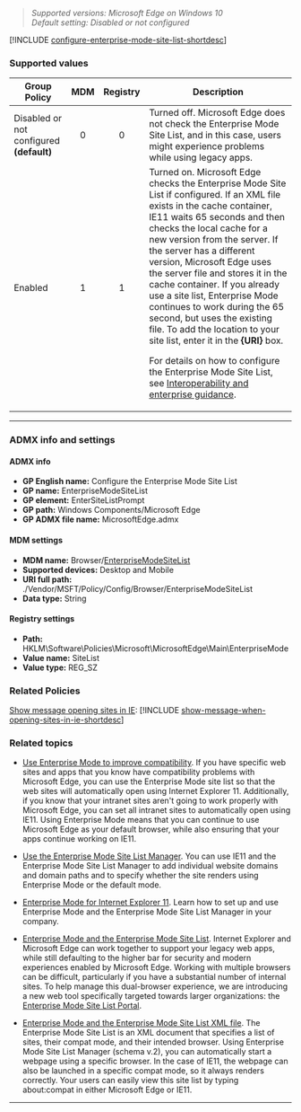 

<!-- ## Configure the Enterprise Mode Site List -->
>*Supported versions: Microsoft Edge on Windows 10*<br>
>*Default setting:  Disabled or not configured*


[!INCLUDE [configure-enterprise-mode-site-list-shortdesc](../shortdesc/configure-enterprise-mode-site-list-shortdesc.md)]

### Supported values

|Group Policy  |MDM |Registry |Description |
|---|:---:|:---:|---|
|Disabled or not configured<br>**(default)** |0 |0 |Turned off. Microsoft Edge does not check the Enterprise Mode Site List, and in this case, users might experience problems while using legacy apps. | 
|Enabled |1 |1 |Turned on. Microsoft Edge checks the Enterprise Mode Site List if configured.  If an XML file exists in the cache container, IE11 waits 65 seconds and then checks the local cache for a new version from the server. If the server has a different version, Microsoft Edge uses the server file and stores it in the cache container. If you already use a site list, Enterprise Mode continues to work during the 65 second, but uses the existing file.  To add the location to your site list, enter it in the **{URI}** box.<p>For details on how to configure the Enterprise Mode Site List, see [Interoperability and enterprise guidance](../group-policies/interoperability-enterprise-guidance-gp.md).   | 
---

### ADMX info and settings

#### ADMX info
- **GP English name:** Configure the Enterprise Mode Site List 
- **GP name:** EnterpriseModeSiteList
- **GP element:** EnterSiteListPrompt
- **GP path:** Windows Components/Microsoft Edge
- **GP ADMX file name:** MicrosoftEdge.admx

#### MDM settings
-  **MDM name:** Browser/[EnterpriseModeSiteList](https://docs.microsoft.com/en-us/windows/client-management/mdm/policy-csp-browser#browser-enterprisemodesitelist)
- **Supported devices:** Desktop and Mobile
- **URI full path:** ./Vendor/MSFT/Policy/Config/Browser/EnterpriseModeSiteList 
- **Data type:** String
 
#### Registry settings
-  **Path:** HKLM\Software\Policies\Microsoft\MicrosoftEdge\Main\EnterpriseMode
- **Value name:** SiteList
- **Value type:** REG_SZ

### Related Policies

[Show message opening sites in IE](../available-policies.md#show-message-when-opening-sites-in-internet-explorer): [!INCLUDE
[show-message-when-opening-sites-in-ie-shortdesc](../shortdesc/show-message-when-opening-sites-in-ie-shortdesc.md)]

### Related topics

-   [Use Enterprise Mode to improve compatibility](https://docs.microsoft.com/en-us/microsoft-edge/deploy/emie-to-improve-compatibility). If you have specific web sites and apps that you know have compatibility problems with Microsoft Edge, you can use the Enterprise Mode site list so that the web sites will automatically open using Internet Explorer 11. Additionally, if you know that your intranet sites aren't going to work properly with Microsoft Edge, you can set all intranet sites to automatically open using IE11. Using Enterprise Mode means that you can continue to use Microsoft Edge as your default browser, while also ensuring that your apps continue working on IE11.

-   [Use the Enterprise Mode Site List Manager](https://docs.microsoft.com/en-us/internet-explorer/ie11-deploy-guide/use-the-enterprise-mode-site-list-manager). You can use IE11 and the Enterprise Mode Site List Manager to add individual website domains and domain paths and to specify whether the site renders using Enterprise Mode or the default mode.

-   [Enterprise Mode for Internet Explorer 11](https://docs.microsoft.com/en-us/internet-explorer/ie11-deploy-guide/enterprise-mode-overview-for-ie11). Learn how to set up and use Enterprise Mode and the Enterprise Mode Site List Manager in your company.

-   [Enterprise Mode and the Enterprise Mode Site List](https://docs.microsoft.com/en-us/internet-explorer/ie11-deploy-guide/what-is-enterprise-mode). Internet Explorer and Microsoft Edge can work together to support your legacy web apps, while still defaulting to the higher bar for security and modern experiences enabled by Microsoft Edge. Working with multiple browsers can be difficult, particularly if you have a substantial number of internal sites. To help manage this dual-browser experience, we are introducing a new web tool specifically targeted towards larger  organizations: the [Enterprise Mode Site List Portal](https://github.com/MicrosoftEdge/enterprise-mode-site-list-portal).

-   [Enterprise Mode and the Enterprise Mode Site List XML file](https://docs.microsoft.com/en-us/internet-explorer/ie11-deploy-guide/what-is-enterprise-mode#enterprise-mode-and-the-enterprise-mode-site-list-xml-file). The Enterprise Mode Site List is an XML document that specifies a list of sites, their compat mode, and their intended browser. Using Enterprise Mode Site List Manager (schema v.2), you can automatically start a webpage using a specific browser. In the case of IE11, the webpage can also be launched in a specific compat mode, so it always renders correctly. Your  users can easily view this site list by typing about:compat in either Microsoft Edge or IE11.



<hr>